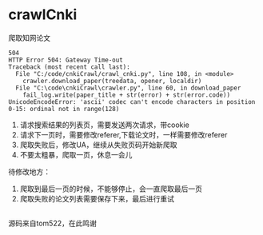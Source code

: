 # crawlCnki
爬取知网论文
```
504
HTTP Error 504: Gateway Time-out
Traceback (most recent call last):
  File "C:/code/cnkiCrawl/crawl_cnki.py", line 108, in <module>
    crawler.download_paper(treedata, opener, localdir)
  File "C:\code\cnkiCrawl\crawler.py", line 60, in download_paper
    fail_log.write(paper_title + str(error) + str(error.code))
UnicodeEncodeError: 'ascii' codec can't encode characters in position 0-15: ordinal not in range(128)
```

1. 请求搜索结果的列表页，需要发送两次请求，带cookie
2. 请求下一页时，需要修改referer,下载论文时，一样需要修改referer
3. 爬取失败后，修改UA，继续从失败页码开始新爬取
4. 不要太粗暴，爬取一页，休息一会儿

待修改地方：
1. 爬取到最后一页的时候，不能够停止，会一直爬取最后一页
2. 爬取失败的论文列表需要保存下来，最后进行重试

##
源码来自tom522，在此鸣谢


